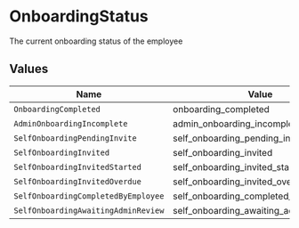 # OnboardingStatus

The current onboarding status of the employee


## Values

| Name                                  | Value                                 |
| ------------------------------------- | ------------------------------------- |
| `OnboardingCompleted`                 | onboarding_completed                  |
| `AdminOnboardingIncomplete`           | admin_onboarding_incomplete           |
| `SelfOnboardingPendingInvite`         | self_onboarding_pending_invite        |
| `SelfOnboardingInvited`               | self_onboarding_invited               |
| `SelfOnboardingInvitedStarted`        | self_onboarding_invited_started       |
| `SelfOnboardingInvitedOverdue`        | self_onboarding_invited_overdue       |
| `SelfOnboardingCompletedByEmployee`   | self_onboarding_completed_by_employee |
| `SelfOnboardingAwaitingAdminReview`   | self_onboarding_awaiting_admin_review |